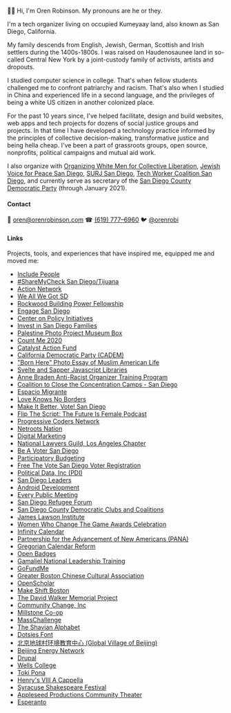 👋🏻 Hi, I'm Oren Robinson. My pronouns are he or they.

I'm a tech organizer living on occupied Kumeyaay land, also known as San Diego, California.

My family descends from English, Jewish, German, Scottish and Irish settlers during the 1400s-1800s. I was raised on Haudenosaunee land in so-called Central New York by a joint-custody family of activists, artists and dropouts.

I studied computer science in college. That's when fellow students challenged me to confront patriarchy and racism. That's also when I studied in China and experienced life in a second language, and the privileges of being a white US citizen in another colonized place.

For the past 10 years since, I've helped facilitate, design and build websites, web apps and tech projects for dozens of social justice groups and projects. In that time I have developed a technology practice informed by the principles of collective decision-making, transformative justice and being hella cheap. I've been a part of grassroots groups, open source, nonprofits, political campaigns and mutual aid work.

I also organize with [Organizing White Men for Collective Liberation](https://www.owmcl.org/), [Jewish Voice for Peace San Diego](https://www.jvpsandiego.org/), [SURJ San Diego](http://linktr.ee/surjsandiego), [Tech Worker Coalition San Diego](https://www.meetup.com/TWCSanDiego), and currently serve as secretary of the [San Diego County Democratic Party](https://sdcdp.ngpvanhost.com/executive-board) (through January 2021).

#### Contact

📧 [oren@orenrobinson.com](mailto:oren@orenrobinson.com) ☎ [(619) 777–6960](tel:16197776960) 🐦 [@orenrobi](https://twitter.com/orenrobi/)

#### Links

Projects, tools, and experiences that have inspired me, equipped me and moved me:

 - [Include People](https://www.includepeople.com/)
 - [#ShareMyCheck San Diego/Tijuana](https://sharemychecksd.org/)
 - [Action Network](https://actionnetwork.org/)
 - [We All We Got SD](https://www.weallwegotsd.com/)
 - [Rockwood Building Power Fellowship](https://rockwoodleadership.org/announcing-the-2020-building-power-fellows/)
 - [Engage San Diego](https://www.engagesandiego.org/a_visit_to_one_of_san_diego_county_s_new_vote_centers)
 - [Center on Policy Initiatives](https://cpisandiego.org/)
 - [Invest in San Diego Families](http://investinsandiegofamilies.org/)
 - [Palestine Photo Project Museum Box](https://www.palestinephotoproject.org/Museum-in-a-Box)
 - [Count Me 2020](https://www.countme2020.org/)
 - [Catalyst Action Fund](http://catalystactionfund.org/)
 - [California Democratic Party (CADEM)](https://www.laprogressive.com/blue-wave-for-palestine/)
 - ["Born Here" Photo Essay of Muslim American Life](https://www.sandiegouniontribune.com/community-advisory-board)
 - [Svelte and Sapper Javascript Libraries](https://sapper.svelte.dev/)
 - [Anne Braden Anti-Racist Organizer Training Program](https://collectiveliberation.org/our-work-2/the-anne-braden-anti-racist-organizing-training-program/)
 - [Coalition to Close the Concentration Camps - San Diego](https://twitter.com/closethecampssd)
 - [Espacio Migrante](https://medium.com/@orenrobi/a-work-day-with-espacio-migrante-28ee87a9167b)
 - [Love Knows No Borders](https://www.friendsjournal.org/afsc-love-knows-no-borders/)
 - [Make It Better, Vote! San Diego](https://www.makeitbettervote.app/)
 - [Flip The Script: The Future Is Female Podcast](https://www.stitcher.com/podcast/flip-the-script/)
 - [Progressive Coders Network](https://www.progcode.org/)
 - [Netroots Nation](https://medium.com/includepeople/what-does-blackasscaucuss-message-have-to-do-with-technology-everything-4157334b157)
 - [Digital Marketing](https://blog.udacity.com/2017/03/introducing-udacity-digital-marketing-nanodegree-program.html)
 - [National Lawyers Guild, Los Angeles Chapter](https://nlg-la.org/)
 - [Be A Voter San Diego](https://www.beavotersd.org)
 - [Participatory Budgeting](https://medium.com/includepeople/recap-innovations-in-participatory-democracy-conference-2018-621f18ab16f8)
 - [Free The Vote San Diego Voter Registration](https://www.letmevoteca.org/about-us/)
 - [Political Data, Inc (PDI)](https://www.politicaldata.com/new-training-for-the-pdi/)
 - [San Diego Leaders](https://www.sandiegoleaders.org/)
 - [Android Development](https://www.udacity.com/course/android-developer-nanodegree-by-google--nd801)
 - [Every Public Meeting](https://www.everypublicmeeting.com)
 - [San Diego Refugee Forum](http://www.sdrefugeeforum.org/)
 - [San Diego County Democratic Clubs and Coalitions](https://demclubs.org)
 - [James Lawson Institute](https://jameslawsoninstitute.org/)
 - [Women Who Change The Game Awards Celebration](https://womensmarchsd.org/calendar-1/2017/10/6/women-who-change-the-game-awards-celebration)
 - [Infinity Calendar](https://play.google.com/store/apps/details?id=info.lifecalendar.symmetrical&hl=en)
 - [Partnership for the Advancement of New Americans (PANA)](https://www.panasd.org/)
 - [Gregorian Calendar Reform](http://convert.symcal.info/)
 - [Open Badges](https://github.com/mozilla/openbadges-validator/pull/40/files)
 - [Gamaliel National Leadership Training](https://gamaliel.org/our-work/national-training/)
 - [GoFundMe](https://www.gofundme.com)
 - [Greater Boston Chinese Cultural Association](http://gbcca.org/)
 - [OpenScholar](https://www.drupal.org/project/openscholar)
 - [Make Shift Boston](https://makeshiftboston.org/)
 - [The David Walker Memorial Project](http://www.davidwalkermemorial.org/)
 - [Community Change, Inc](https://communitychangeinc.org/)
 - [Millstone Co-op](http://www.millstonecoop.org/)
 - [MassChallenge](https://masschallenge.org/)
 - [The Shavian Alphabet](https://www.wikiwand.com/en/Shavian_alphabet)
 - [Dotsies Font](https://dotsies.org/)
 - [北京地球村环境教育中心 (Global Village of Beijing)](https://baike.baidu.com/item/%E5%8C%97%E4%BA%AC%E5%9C%B0%E7%90%83%E6%9D%91%E7%8E%AF%E5%A2%83%E6%95%99%E8%82%B2%E4%B8%AD%E5%BF%83)
 - [Beijing Energy Network](https://www.beijingenergynetwork.com/)
 - [Drupal](https://www.drupal.org/u/baisong)
 - [Wells College](https://www.syracuse.com/news/2009/05/wells_college_in_aurora_celebr.html)
 - [Toki Pona](https://tokipona.org/)
 - [Henry's VIII A Cappella](https://www.facebook.com/HenrysVIII/about/)
 - [Syracuse Shakespeare Festival](https://ssitp.org/)
 - [Appleseed Productions Community Theater](https://www.appleseedproductions.org/)
 - [Esperanto](https://lernu.net/en)
